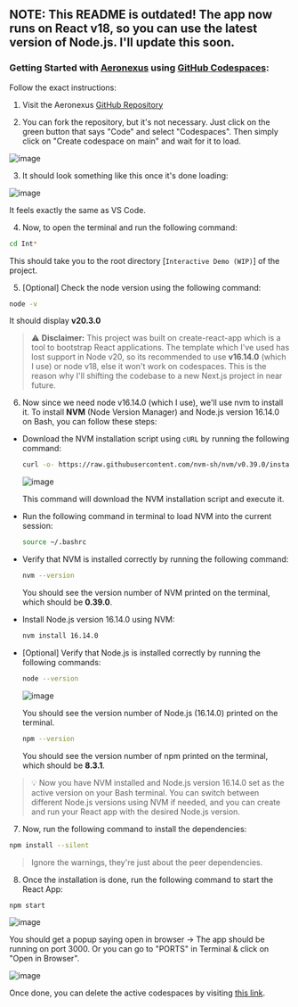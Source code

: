 
## NOTE: This README is outdated! The app now runs on React v18, so you can use the latest version of Node.js. I'll update this soon.

### Getting Started with [Aeronexus](https://aeronexus.neilblaze.live) using [GitHub Codespaces](https://github.com/features/codespaces):


Follow the exact instructions:

1. Visit the Aeronexus [GitHub Repository]()

2. You can fork the repository, but it's not necessary. Just click on the green button that says "Code" and select "Codespaces". Then simply click on "Create codespace on main" and wait for it to load.

![image](https://github.com/google/mediapipe/assets/57082943/9a88d568-6db6-4777-ac42-379fbdab4e30)

3. It should look something like this once it's done loading:

![image](https://github.com/google/mediapipe/assets/57082943/a03f4763-e163-42b8-9c1a-d6995c0c27d0)

It feels exactly the same as VS Code.

4. Now, to open the terminal and run the following command:

```sh
cd Int*
```

This should take you to the root directory [`Interactive Demo (WIP)`] of the project.

5. [Optional] Check the node version using the following command:

```sh
node -v
```

It should display **v20.3.0**


> ⚠️ **Disclaimer:** This project was built on create-react-app which is a tool to bootstrap React applications. The template which I've used has lost support in Node v20, so its recommended to use **v16.14.0** (which I use) or node v18, else it won't work on codespaces. This is the reason why I'll shifting the codebase to a new Next.js project in near future.

6. Now since we need node v16.14.0 (which I use), we'll use nvm to install it. To install **NVM** (Node Version Manager) and Node.js version 16.14.0 on Bash, you can follow these steps:


-  Download the NVM installation script using `cURL` by running the following command:

   ```bash
   curl -o- https://raw.githubusercontent.com/nvm-sh/nvm/v0.39.0/install.sh | bash
   ```

   ![image](https://github.com/google/mediapipe/assets/57082943/b08b588a-e50a-4fb1-9774-1edec765758e)

   This command will download the NVM installation script and execute it.

- Run the following command in terminal to load NVM into the current session:

   ```bash
   source ~/.bashrc
   ```

- Verify that NVM is installed correctly by running the following command:

   ```bash
   nvm --version
   ```

   You should see the version number of NVM printed on the terminal, which should be **0.39.0**.

- Install Node.js version 16.14.0 using NVM:

   ```bash
   nvm install 16.14.0
   ```

- [Optional] Verify that Node.js is installed correctly by running the following commands:

   ```bash
   node --version
   ```

   ![image](https://github.com/google/mediapipe/assets/57082943/7a878a5e-97b6-4ac2-b4a3-f4264324f59d)

   You should see the version number of Node.js (16.14.0) printed on the terminal.

   ```bash
   npm --version
   ```

   You should see the version number of npm printed on the terminal, which should be **8.3.1**.

> 💡 Now you have NVM installed and Node.js version 16.14.0 set as the active version on your Bash terminal. You can switch between different Node.js versions using NVM if needed, and you can create and run your React app with the desired Node.js version.

7. Now, run the following command to install the dependencies:

```sh
npm install --silent
```

> Ignore the warnings, they're just about the peer dependencies.

8. Once the installation is done, run the following command to start the React App:

```sh
npm start
```

![image](https://github.com/google/mediapipe/assets/57082943/df712636-ffc4-4236-ae85-3107ea6170d4)

You should get a popup saying open in browser → The app should be running on port 3000. Or you can go to "PORTS" in Terminal & click on "Open in Browser".

![image](https://github.com/google/mediapipe/assets/57082943/77dda8b6-d373-4b54-b9db-b80e9a421cd3)

Once done, you can delete the active codespaces by visiting [this link](https://github.com/codespaces).

